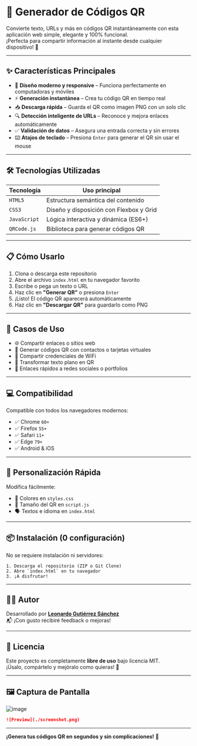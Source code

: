 # 📱 Generador de Códigos QR

Convierte texto, URLs y más en códigos QR instantáneamente con esta aplicación web simple, elegante y 100% funcional.  
¡Perfecta para compartir información al instante desde cualquier dispositivo! 🚀

---

## ✨ Características Principales

- 🎨 **Diseño moderno y responsive** – Funciona perfectamente en computadoras y móviles
- ⚡ **Generación instantánea** – Crea tu código QR en tiempo real
- 📥 **Descarga rápida** – Guarda el QR como imagen PNG con un solo clic
- 🔍 **Detección inteligente de URLs** – Reconoce y mejora enlaces automáticamente
- ✅ **Validación de datos** – Asegura una entrada correcta y sin errores
- ⌨️ **Atajos de teclado** – Presiona `Enter` para generar el QR sin usar el mouse

---

## 🛠️ Tecnologías Utilizadas

| Tecnología     | Uso principal                             |
|----------------|--------------------------------------------|
| `HTML5`        | Estructura semántica del contenido         |
| `CSS3`         | Diseño y disposición con Flexbox y Grid    |
| `JavaScript`   | Lógica interactiva y dinámica (ES6+)       |
| `QRCode.js`    | Biblioteca para generar códigos QR         |

---

## 📋 Cómo Usarlo

1. Clona o descarga este repositorio  
2. Abre el archivo `index.html` en tu navegador favorito  
3. Escribe o pega un texto o URL  
4. Haz clic en **"Generar QR"** o presiona `Enter`  
5. ¡Listo! El código QR aparecerá automáticamente  
6. Haz clic en **"Descargar QR"** para guardarlo como PNG  

---

## 🎯 Casos de Uso

- 🌐 Compartir enlaces o sitios web
- 📇 Generar códigos QR con contactos o tarjetas virtuales
- 📶 Compartir credenciales de WiFi
- 📝 Transformar texto plano en QR
- 🔗 Enlaces rápidos a redes sociales o portfolios

---

## 💻 Compatibilidad

Compatible con todos los navegadores modernos:

- ✅ Chrome `60+`
- ✅ Firefox `55+`
- ✅ Safari `11+`
- ✅ Edge `79+`
- ✅ Android & iOS

---

## 🎨 Personalización Rápida

Modifica fácilmente:

- 🎨 Colores en `styles.css`
- 📏 Tamaño del QR en `script.js`
- 🗣️ Textos e idioma en `index.html`

---

## 📦 Instalación (0 configuración)

No se requiere instalación ni servidores:

```
1. Descarga el repositorio (ZIP o Git Clone)
2. Abre `index.html` en tu navegador
3. ¡A disfrutar!
```

---

## 🧑‍💻 Autor

Desarrollado por [**Leonardo Gutiérrez Sánchez**](#)  
📬 ¡Con gusto recibiré feedback o mejoras!

---

## 📄 Licencia

Este proyecto es completamente **libre de uso** bajo licencia MIT.  
¡Úsalo, compártelo y mejóralo como quieras! 💙

---

## 🖼️ Captura de Pantalla

![image](https://github.com/user-attachments/assets/5de74e85-dea7-43da-8693-40135a59727a)

```markdown
![Preview](./screenshot.png)
```

---

**¡Genera tus códigos QR en segundos y sin complicaciones!** 🎉
